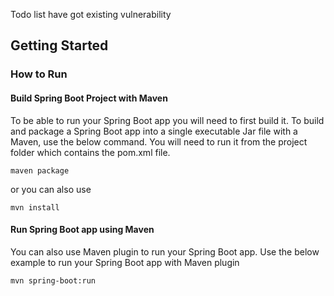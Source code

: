 Todo list have got existing vulnerability

## Getting Started


### How to Run

#### Build Spring Boot Project with Maven
To be able to run your Spring Boot app you will need to first build it. To build and package a Spring Boot app into a single executable Jar file with a Maven, use the below command. You will need to run it from the project folder which contains the pom.xml file.
  ```
  maven package
  ```
  or you can also use
  ```
  mvn install
  ```



#### Run Spring Boot app using Maven
You can also use Maven plugin to run your Spring Boot app. Use the below example to run your Spring Boot app with Maven plugin

  ```
  mvn spring-boot:run
